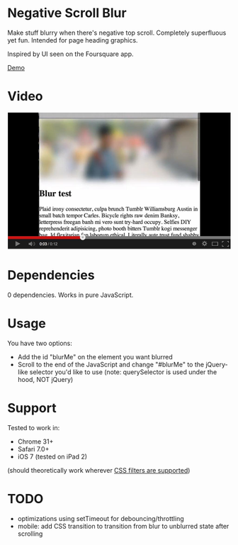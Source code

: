 Negative Scroll Blur
====================

Make stuff blurry when there's negative top scroll.  Completely superfluous yet fun.  Intended for page heading graphics.

Inspired by UI seen on the Foursquare app.

[Demo](http://davidbcalhoun.com/a/negative-scroll-blur.html)

Video
====================
[![ScreenShot](video-screenshot.jpg)](http://www.youtube.com/watch?v=wfuVM1P_qgg)

Dependencies
====================
0 dependencies.  Works in pure JavaScript.

Usage
====================
You have two options:
* Add the id "blurMe" on the element you want blurred
* Scroll to the end of the JavaScript and change "#blurMe" to the jQuery-like selector you'd like to use (note: querySelector is used under the hood, NOT jQuery)

Support
====================
Tested to work in:

* Chrome 31+
* Safari 7.0+
* iOS 7 (tested on iPad 2)

(should theoretically work wherever [CSS filters are supported](http://caniuse.com/css-filters))

TODO
====================
* optimizations using setTimeout for debouncing/throttling
* mobile: add CSS transition to transition from blur to unblurred state after scrolling
